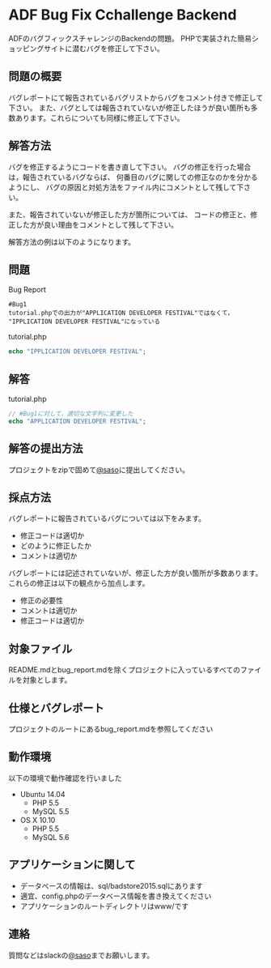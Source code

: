 # ADF Bug Fix Cchallenge Backend
ADFのバグフィックスチャレンジのBackendの問題。
PHPで実装された簡易ショッピングサイトに潜むバグを修正して下さい。

## 問題の概要
バグレポートにて報告されているバグリストからバグをコメント付きで修正して下さい。
また、バグとしては報告されていないが修正したほうが良い箇所も多数あります。これらについても同様に修正して下さい。

## 解答方法
バグを修正するようにコードを書き直して下さい。
バグの修正を行った場合は，報告されているバグならば、
何番目のバグに関しての修正なのかを分かるようにし、
バグの原因と対処方法をファイル内にコメントとして残して下さい。

また、報告されていないが修正した方が箇所については、
コードの修正と、修正した方が良い理由をコメントとして残して下さい。

解答方法の例は以下のようになります。

## 問題
Bug Report
```
#Bug1
tutorial.phpでの出力が"APPLICATION DEVELOPER FESTIVAL"ではなくて，
"IPPLICATION DEVELOPER FESTIVAL"になっている
```

tutorial.php
```php
echo "IPPLICATION DEVELOPER FESTIVAL";
```

## 解答

tutorial.php
```php
// #Bug1に対して，適切な文字列に変更した
echo "APPLICATION DEVELOPER FESTIVAL";
```

## 解答の提出方法
プロジェクトをzipで固めて[@saso](https://adf2015.slack.com/team/saso)に提出してください。


## 採点方法
バグレポートに報告されているバグについては以下をみます。

- 修正コードは適切か
- どのように修正したか
- コメントは適切か

バグレポートには記述されていないが、修正した方が良い箇所が多数あります。
これらの修正は以下の観点から加点します。

- 修正の必要性
- コメントは適切か
- 修正コードは適切か


## 対象ファイル
README.mdとbug_report.mdを除くプロジェクトに入っているすべてのファイルを対象とします。

## 仕様とバグレポート
プロジェクトのルートにあるbug_report.mdを参照してください

## 動作環境
以下の環境で動作確認を行いました

- Ubuntu 14.04
	- PHP 5.5
	- MySQL 5.5
- OS X 10.10
	- PHP 5.5
	- MySQL 5.6

## アプリケーションに関して
- データベースの情報は、sql/badstore2015.sqlにあります
- 適宜、config.phpのデータベース情報を書き換えてください
- アプリケーションのルートディレクトリはwww/です


## 連絡
質問などはslackの[@saso](https://adf2015.slack.com/team/saso)までお願いします。
